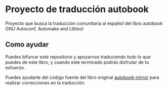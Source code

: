 # Proyecto de traducción autobook
Proyecto que busca la traducción comunitaria al español del libro autobook GNU Autoconf, Automake and Libtool

## Como ayudar
Puedes bifurcar este repositorio y apoyarnos traduciendo todo lo que puedes de este libro, y cuando este terminado podrás disfrutar de tu esfuerzo.

Puedes ayudarte del código fuente del libro original [autobook-mirror](https://github.com/jnuserful/autobook/) para realizar correcciones en la traducción.

